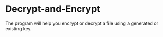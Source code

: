 # Decrypt-and-Encrypt
The program will help you encrypt or decrypt a file using a generated or existing key.
